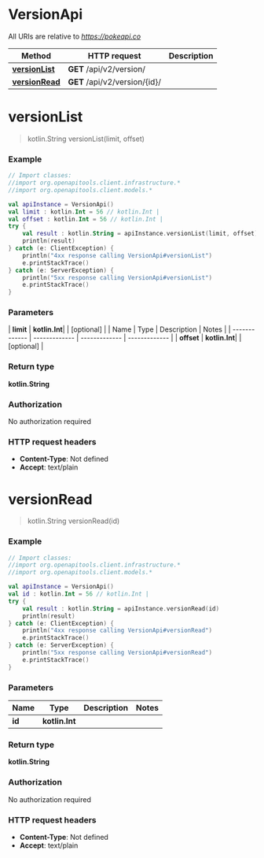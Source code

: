 # VersionApi

All URIs are relative to *https://pokeapi.co*

| Method | HTTP request | Description |
| ------------- | ------------- | ------------- |
| [**versionList**](VersionApi.md#versionList) | **GET** /api/v2/version/ |  |
| [**versionRead**](VersionApi.md#versionRead) | **GET** /api/v2/version/{id}/ |  |


<a id="versionList"></a>
# **versionList**
> kotlin.String versionList(limit, offset)



### Example
```kotlin
// Import classes:
//import org.openapitools.client.infrastructure.*
//import org.openapitools.client.models.*

val apiInstance = VersionApi()
val limit : kotlin.Int = 56 // kotlin.Int | 
val offset : kotlin.Int = 56 // kotlin.Int | 
try {
    val result : kotlin.String = apiInstance.versionList(limit, offset)
    println(result)
} catch (e: ClientException) {
    println("4xx response calling VersionApi#versionList")
    e.printStackTrace()
} catch (e: ServerException) {
    println("5xx response calling VersionApi#versionList")
    e.printStackTrace()
}
```

### Parameters
| **limit** | **kotlin.Int**|  | [optional] |
| Name | Type | Description  | Notes |
| ------------- | ------------- | ------------- | ------------- |
| **offset** | **kotlin.Int**|  | [optional] |

### Return type

**kotlin.String**

### Authorization

No authorization required

### HTTP request headers

 - **Content-Type**: Not defined
 - **Accept**: text/plain

<a id="versionRead"></a>
# **versionRead**
> kotlin.String versionRead(id)



### Example
```kotlin
// Import classes:
//import org.openapitools.client.infrastructure.*
//import org.openapitools.client.models.*

val apiInstance = VersionApi()
val id : kotlin.Int = 56 // kotlin.Int | 
try {
    val result : kotlin.String = apiInstance.versionRead(id)
    println(result)
} catch (e: ClientException) {
    println("4xx response calling VersionApi#versionRead")
    e.printStackTrace()
} catch (e: ServerException) {
    println("5xx response calling VersionApi#versionRead")
    e.printStackTrace()
}
```

### Parameters
| Name | Type | Description  | Notes |
| ------------- | ------------- | ------------- | ------------- |
| **id** | **kotlin.Int**|  | |

### Return type

**kotlin.String**

### Authorization

No authorization required

### HTTP request headers

 - **Content-Type**: Not defined
 - **Accept**: text/plain

